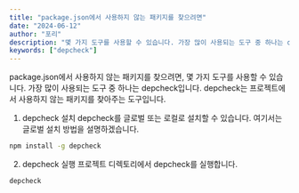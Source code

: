 ```yaml
---
title: "package.json에서 사용하지 않는 패키지를 찾으려면"
date: "2024-06-12"
author: "포리"
description: "몇 가지 도구를 사용할 수 있습니다. 가장 많이 사용되는 도구 중 하나는 depcheck입니다. "
keywords: ["depcheck"]
---
```


package.json에서 사용하지 않는 패키지를 찾으려면, 몇 가지 도구를 사용할 수 있습니다. 가장 많이 사용되는 도구 중 하나는 depcheck입니다. depcheck는 프로젝트에서 사용하지 않는 패키지를 찾아주는 도구입니다.

1. depcheck 설치
   depcheck를 글로벌 또는 로컬로 설치할 수 있습니다. 여기서는 글로벌 설치 방법을 설명하겠습니다.

```bash
npm install -g depcheck
```

2. depcheck 실행
   프로젝트 디렉토리에서 depcheck를 실행합니다.

```bash
depcheck
```
